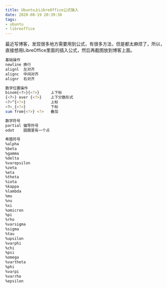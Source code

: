```yaml
---
title: Ubuntu上LibreOffice公式输入
date: 2020-08-19 20:39:38
tags:
- ubuntu
- libreoffice
---
```

最近写博客，发现很多地方需要用到公式，有很多方法，但是都太麻烦了，所以，直接想用LibreOffice里面的插入公式，然后再截图放到博客上面。
<!-- more -->
```bash
基础操作
newline 换行
alignl  左对齐
alignc  中间对齐
alignr  右对齐

数学位置操作
binom{<?>}{<?>}     上下标
{<?>} over {<?>}    上下分数形式
<?>^{<?>}           上标
<?>_{<?>}           下标
sum from{<?>} <?>   叠加

数学符号
partial 偏导符号
odot    圆圈里有一个点

希腊符号
%alpha
%beta
%gamma
%delta
%varepsilon
%zeta
%eta
%theta
%iota
%kappa
%lambda
%mu
%nu 
%xi 
%omicron 
%pi 
%rho 
%varsigma
%sigma 
%tau 
%upsilon 
%varphi 
%chi 
%psi 
%omega 
%vartheta
%phi 
%varpi 
%varrho 
%epsilon
```

